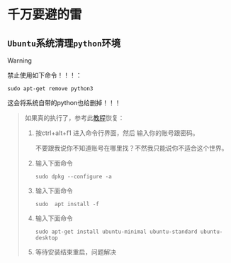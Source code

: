 # 千万要避的雷

## `Ubuntu`系统清理`python`环境

> [!WARNING]
>
> 禁止使用如下命令！！！：
>
> ```shell
> sudo apt-get remove python3
> ```
>
> 这会将系统自带的python也给删掉！！！

> 如果真的执行了，参考此[教程](https://blog.csdn.net/m0_37644085/article/details/81988816)恢复：
>
> 1. 按ctrl+alt+f1 进入命令行界面，然后 输入你的账号跟密码。
>
>    不要跟我说你不知道账号在哪里找？不然我只能说你不适合这个世界。
>
> 2. 输入下面命令
>
>    ```shell
>    sudo dpkg --configure -a
>    ```
>
> 3. 输入下面命令
>
>    ```shell
>    sudo  apt install -f
>    ```
>
> 4. 输入下面命令
>
>    ```shell
>    sudo apt-get install ubuntu-minimal ubuntu-standard ubuntu-desktop
>    ```
>
> 5. 等待安装结束重启，问题解决

